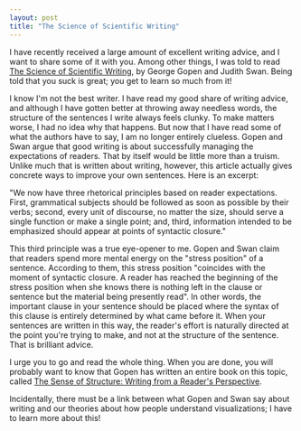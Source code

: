 ```yaml
---
layout: post
title: "The Science of Scientific Writing"
---
```


I have recently received a large amount of excellent writing advice,
and I want to share some of it with you. Among other things, I was
told to read
[The
Science of Scientific Writing](https://www.americanscientist.org/blog/the-long-view/the-science-of-scientific-writing), by George Gopen and Judith Swan. Being
told that you suck is great; you get to learn so much from it!

I know I'm not the best writer. I have read my good share of writing
advice, and although I have gotten better at throwing away needless
words, the structure of the sentences I write always feels clunky. To
make matters worse, I had no idea why that happens. But now that I
have read some of what the authors have to say, I am no longer
entirely clueless. Gopen and Swan argue that good writing is about successfully managing
the expectations of readers. That by itself would be little more than
a truism. Unlike much that is written about writing, however,
this article actually gives concrete ways to improve your own sentences. Here is an
excerpt:

"We now have three rhetorical principles based on reader
expectations. First, grammatical subjects should be followed as soon
as possible by their verbs; second, every unit of discourse, no matter
the size, should serve a single function or make a single point; and,
third, information intended to be emphasized should appear at points
of syntactic closure."

This third principle was a true eye-opener to me. Gopen and Swan claim that
readers spend more mental energy on the "stress position" of a
sentence. According to them, this stress position "coincides with the
moment of syntactic closure. A reader has reached the beginning of the
stress position when she knows there is nothing left in the clause or
sentence but the material being presently read". In other words, the
important clause in your sentence should be placed where the
syntax of this clause is entirely determined by what came before
it. When your sentences are written in this way, the reader's effort
is naturally directed at the point you're trying to make, and not at
the structure of the sentence. That is brilliant advice.

I urge you to go and read the whole thing. When you are done, you will
probably want to know that Gopen has written an entire book on this topic, called
[The Sense of Structure: Writing from a Reader's Perspective](http://www.amazon.com/Sense-Structure-Writing-Readers-Perspective/dp/0205296327/ref=sr_1_1?ie=UTF8&s=books&qid=1296888023&sr=8-1). 

Incidentally, there must be a link between what Gopen and Swan say
about writing and our theories about how people understand
visualizations; I have to learn more about this!
